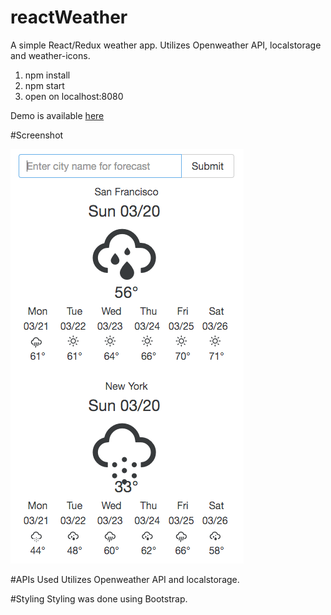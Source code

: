 # reactWeather

A simple React/Redux weather app.  Utilizes Openweather API, localstorage and weather-icons.

1. npm install
2. npm start
3. open on localhost:8080

Demo is available [here](http://weather-react.herokuapp.com)


#Screenshot

![ScreenShot](/docs/reactWeather.png)

#APIs Used
Utilizes Openweather API and localstorage.

#Styling
Styling was done using Bootstrap.